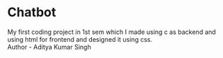 # Chatbot
My first coding project in 1st sem which I made using c as backend and using html for frontend and designed it using css.
<br>
Author -  Aditya Kumar Singh
